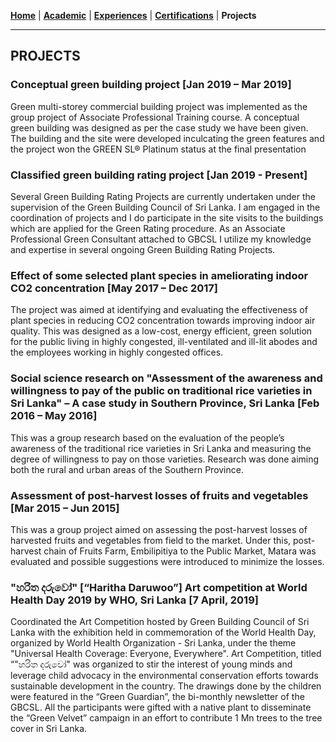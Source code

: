 <!-- Global site tag (gtag.js) - Google Analytics -->
<script async src="https://www.googletagmanager.com/gtag/js?id=UA-69533863-12"></script>
<script>
  window.dataLayer = window.dataLayer || [];
  function gtag(){dataLayer.push(arguments);}
  gtag('js', new Date());

  gtag('config', 'UA-69533863-12');
</script>

[**Home**](../README.md) |
[**Academic**](./academic.md) |
[**Experiences**](./experiences.md) |
[**Certifications**](./certifications.md) |
**Projects**

---

## PROJECTS

### Conceptual green building project [Jan 2019 – Mar 2019]

Green multi-storey commercial building project was implemented as the group project of Associate Professional Training course. A conceptual green building was designed as per the case study we have been given. The building and the site were developed inculcating the green features and the project won the GREEN SL&reg; Platinum status at the final presentation

### Classified green building rating project [Jan 2019 - Present]

Several Green Building Rating Projects are currently undertaken under the supervision of the Green Building Council of Sri Lanka. I am engaged in the coordination of projects and I do participate in the site visits to the buildings which are applied for the Green Rating procedure. As an Associate Professional Green Consultant attached to GBCSL I utilize my knowledge and expertise in several ongoing Green Building Rating Projects.

### Effect of some selected plant species in ameliorating indoor CO2 concentration [May 2017 – Dec 2017]

The project was aimed at identifying and evaluating the effectiveness of plant species in reducing CO2 concentration towards improving indoor air quality. This was designed as a low-cost, energy efficient, green solution for the public living in highly congested, ill-ventilated and ill-lit abodes and the employees working in highly congested offices.

### Social science research on "Assessment of the awareness and willingness to pay of the public on traditional rice varieties in Sri Lanka" – A case study in Southern Province, Sri Lanka [Feb 2016 – May 2016]

This was a group research based on the evaluation of the people’s awareness of the traditional rice varieties in Sri Lanka and measuring the degree of willingness to pay on those varieties. Research was done aiming both the rural and urban areas of the Southern Province.

### Assessment of post-harvest losses of fruits and vegetables [Mar 2015 – Jun 2015]

This was a group project aimed on assessing the post-harvest losses of harvested fruits and vegetables from field to the market. Under this, post-harvest chain of Fruits Farm, Embilipitiya to the Public Market, Matara was evaluated and possible suggestions were introduced to minimize the losses.

### "හරිත දරුවෝ" [“Haritha Daruwoo”] Art competition at World Health Day 2019 by WHO, Sri Lanka [7 April, 2019]

Coordinated the Art Competition hosted by Green Building Council of Sri Lanka  with the exhibition held in commemoration of the World Health Day, organized by World Health Organization - Sri Lanka, under the theme "Universal Health Coverage: Everyone, Everywhere". Art Competition, titled “"හරිත දරුවෝ" was organized to stir the interest of young minds and leverage child advocacy in the environmental conservation efforts towards sustainable development in the country. The drawings done by the children were featured in the “Green Guardian”, the bi-monthly newsletter of the GBCSL. All the participants were gifted with a native plant to disseminate   the “Green Velvet” campaign in an effort to contribute 1 Mn trees to the tree cover in Sri Lanka.
